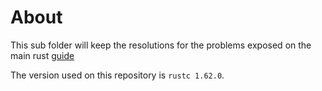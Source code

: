 # About
This sub folder will keep the resolutions for the problems exposed on
the main rust [guide](https://doc.rust-lang.org/book/title-page.html)

The version used on this repository is `rustc 1.62.0`.
